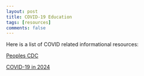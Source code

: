 ```yaml
---
layout: post
title: COVID-19 Education
tags: [resources]
comments: false
---
```


Here is a list of COVID related informational resources:

[Peoples CDC](https://peoplescdc.org)

[COVID-19 in 2024](https://covid-for-therapists.my.canva.site/)
